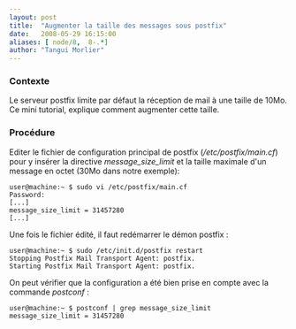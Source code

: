 ```yaml
---
layout: post
title:  "Augmenter la taille des messages sous postfix"
date:   2008-05-29 16:15:00
aliases: [ node/8,  8-.*]
author: "Tangui Morlier"
---
```

### Contexte

Le serveur postfix limite par défaut la réception de mail à une taille
de 10Mo. Ce mini tutorial, explique comment augmenter cette taille.

### Procédure

Editer le fichier de configuration principal de postfix
(*/etc/postfix/main.cf*) pour y insérer la directive
*message\_size\_limit* et la taille maximale d'un message en octet (30Mo
dans notre exemple):

    user@machine:~ $ sudo vi /etc/postfix/main.cf
    Password:
    [...]
    message_size_limit = 31457280
    [...]

Une fois le fichier édité, il faut redémarrer le démon postfix :

    user@machine:~ $ sudo /etc/init.d/postfix restart
    Stopping Postfix Mail Transport Agent: postfix.
    Starting Postfix Mail Transport Agent: postfix.

On peut vérifier que la configuration a été bien prise en compte avec la
commande *postconf* :

    user@machine:~ $ postconf | grep message_size_limit
    message_size_limit = 31457280

